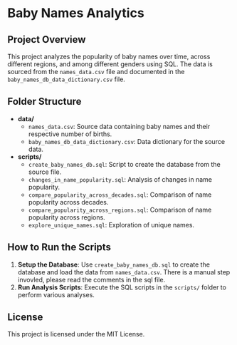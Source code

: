 # Baby Names Analytics

## Project Overview

This project analyzes the popularity of baby names over time, across different regions, and among different genders using SQL. The data is sourced from the `names_data.csv` file and documented in the `baby_names_db_data_dictionary.csv` file.

## Folder Structure

- **data/**
  - `names_data.csv`: Source data containing baby names and their respective number of births.
  - `baby_names_db_data_dictionary.csv`: Data dictionary for the source data.
- **scripts/**
  - `create_baby_names_db.sql`: Script to create the database from the source file.
  - `changes_in_name_popularity.sql`: Analysis of changes in name popularity.
  - `compare_popularity_across_decades.sql`: Comparison of name popularity across decades.
  - `compare_popularity_across_regions.sql`: Comparison of name popularity across regions.
  - `explore_unique_names.sql`: Exploration of unique names.
  
## How to Run the Scripts

1. **Setup the Database**: Use `create_baby_names_db.sql` to create the database and load the data from `names_data.csv`. There is a manual step invovled, please read the comments in the sql file.
2. **Run Analysis Scripts**: Execute the SQL scripts in the `scripts/` folder to perform various analyses.

## License

This project is licensed under the MIT License.
